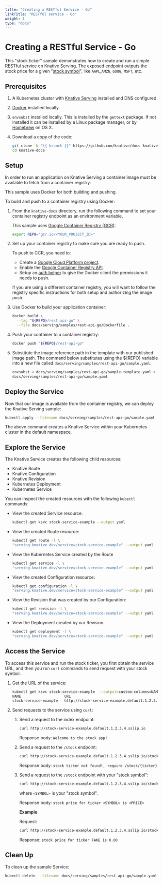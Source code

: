 ```yaml
---
title: "Creating a RESTful Service - Go"
linkTitle: "RESTful service - Go"
weight: 1
type: "docs"
---
```


# Creating a RESTful Service - Go

This "stock ticker" sample demonstrates how to create and run a simple RESTful
service on Knative Serving. The exposed endpoint outputs the stock price for a
given "[stock symbol](https://www.marketwatch.com/tools/quotes/lookup.asp)",
like `AAPL`,`AMZN`, `GOOG`, `MSFT`, etc.

## Prerequisites

1. A Kubernetes cluster with [Knative Serving](../../../install/) installed
   and DNS configured.
1. [Docker](https://docs.docker.com/get-started/#prepare-your-docker-environment)
   installed locally.
1. `envsubst` installed locally. This is installed by the `gettext` package. If
   not installed it can be installed by a Linux package manager, or by
   [Homebrew](https://brew.sh/) on OS X.
1. Download a copy of the code:

   ```bash
   git clone -b "{{ branch }}" https://github.com/knative/docs knative-docs
   cd knative-docs
   ```

## Setup

In order to run an application on Knative Serving a container image must be
available to fetch from a container registry.

This sample uses Docker for both building and pushing.

To build and push to a container registry using Docker:

1. From the `knative-docs` directory, run the following command to set your
   container registry endpoint as an environment variable.

   This sample uses
   [Google Container Registry (GCR)](https://cloud.google.com/container-registry/):

    ```bash
    export REPO="gcr.io/<YOUR_PROJECT_ID>"
    ```

1. Set up your container registry to make sure you are ready to push.

   To push to GCR, you need to:

   - Create a
     [Google Cloud Platform project](https://cloud.google.com/resource-manager/docs/creating-managing-projects#creating_a_project).
   - Enable the
     [Google Container Registry API](https://console.cloud.google.com/apis/library/containerregistry.googleapis.com).
   - Setup an
     [auth helper](https://cloud.google.com/container-registry/docs/advanced-authentication#gcloud_as_a_docker_credential_helper)
     to give the Docker client the permissions it needs to push.

   If you are using a different container registry, you will want to follow the
   registry specific instructions for both setup and authorizing the image push.

1. Use Docker to build your application container:

   ```bash
   docker build \
     --tag "${REPO}/rest-api-go" \
     --file docs/serving/samples/rest-api-go/Dockerfile .
   ```

1. Push your container to a container registry:

   ```bash
   docker push "${REPO}/rest-api-go"
   ```

1. Substitute the image reference path in the template with our published image
   path. The command below substitutes using the \${REPO} variable into a new
   file called `docs/serving/samples/rest-api-go/sample.yaml`.

   ```bash
   envsubst < docs/serving/samples/rest-api-go/sample-template.yaml > \
   docs/serving/samples/rest-api-go/sample.yaml
   ```

## Deploy the Service

Now that our image is available from the container registry, we can deploy the
Knative Serving sample:

```bash
kubectl apply --filename docs/serving/samples/rest-api-go/sample.yaml
```

The above command creates a Knative Service within your Kubernetes cluster in
the default namespace.

## Explore the Service

The Knative Service creates the following child resources:

- Knative Route
- Knative Configuration
- Knative Revision
- Kubernetes Deployment
- Kubernetes Service

You can inspect the created resources with the following `kubectl` commands:

- View the created Service resource:

  ```bash
  kubectl get ksvc stock-service-example --output yaml
  ```

- View the created Route resource:

  ```bash
  kubectl get route -l \
  "serving.knative.dev/service=stock-service-example" --output yaml
  ```

- View the Kubernetes Service created by the Route

  ```bash
  kubectl get service -l \
  "serving.knative.dev/service=stock-service-example" --output yaml
  ```

- View the created Configuration resource:

  ```bash
  kubectl get configuration -l \
  "serving.knative.dev/service=stock-service-example" --output yaml
  ```

- View the Revision that was created by our Configuration:

  ```bash
  kubectl get revision -l \
  "serving.knative.dev/service=stock-service-example" --output yaml
  ```

- View the Deployment created by our Revision

  ```bash
  kubectl get deployment -l \
  "serving.knative.dev/service=stock-service-example" --output yaml
  ```

## Access the Service

To access this service and run the stock ticker, you first obtain the service URL,
and then you run `curl` commands to send request with your stock symbol.

1. Get the URL of the service:

   ```bash
   kubectl get ksvc stock-service-example  --output=custom-columns=NAME:.metadata.name,URL:.status.url
   NAME                    URL
   stock-service-example   http://stock-service-example.default.1.2.3.4.sslip.io
   ```

2. Send requests to the service using `curl`:

   1. Send a request to the index endpoint:

      ```bash
      curl http://stock-service-example.default.1.2.3.4.sslip.io
      ```

      Response body: `Welcome to the stock app!`

   2. Send a request to the `/stock` endpoint:

      ```bash
      curl http://stock-service-example.default.1.2.3.4.sslip.io/stock
      ```

      Response body: `stock ticker not found!, require /stock/{ticker}`

   3. Send a request to the `/stock` endpoint with your
      "[stock symbol](https://www.marketwatch.com/tools/quotes/lookup.asp)":

      ```bash
      curl http://stock-service-example.default.1.2.3.4.sslip.io/stock/<SYMBOL>
      ```

      where `<SYMBOL>` is your "stock symbol".

      Response body: `stock price for ticker <SYMBOL> is <PRICE>`

      **Example**

      Request:

      ```bash
      curl http://stock-service-example.default.1.2.3.4.sslip.io/stock/FAKE
      ```

      Response: `stock price for ticker FAKE is 0.00`

## Clean Up

To clean up the sample Service:

```bash
kubectl delete --filename docs/serving/samples/rest-api-go/sample.yaml
```
